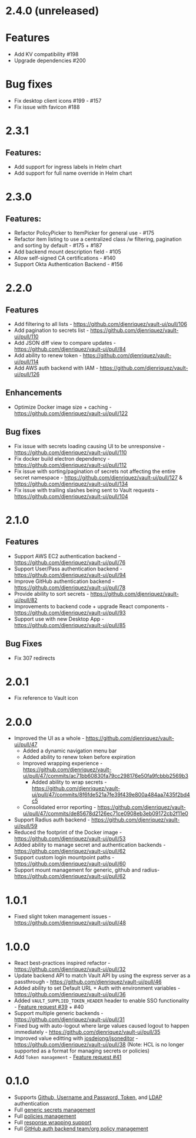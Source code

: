 # 2.4.0 (unreleased)
# Features
- Add KV compatibility #198
- Upgrade dependencies #200

# Bug fixes
- Fix desktop client icons #199 - #157
- Fix issue with favicon #188

# 2.3.1
## Features:
- Add support for ingress labels in Helm chart
- Add support for full name override in Helm chart

# 2.3.0
## Features:
- Refactor PolicyPicker to ItemPicker for general use - #175
- Refactor item listing to use a centralized class /w filtering, pagination and sorting by default - #175 + #187
- Add backend mount description field - #105
- Allow self-signed CA certifications - #140
- Support Okta Authentication Backend - #156

# 2.2.0
## Features
- Add filtering to all lists - https://github.com/djenriquez/vault-ui/pull/106
- Add pagination to secrets list - https://github.com/djenriquez/vault-ui/pull/110
- Add JSON diff view to compare updates - https://github.com/djenriquez/vault-ui/pull/84
- Add ability to renew token - https://github.com/djenriquez/vault-ui/pull/114
- Add AWS auth backend with IAM - https://github.com/djenriquez/vault-ui/pull/126

## Enhancements
- Optimize Docker image size + caching - https://github.com/djenriquez/vault-ui/pull/122

## Bug fixes
- Fix issue with secrets loading causing UI to be unresponsive - https://github.com/djenriquez/vault-ui/pull/110
- Fix docker build electron dependency - https://github.com/djenriquez/vault-ui/pull/112
- Fix issue with sorting/pagination of secrets not affecting the entire secret namespace - https://github.com/djenriquez/vault-ui/pull/127 & https://github.com/djenriquez/vault-ui/pull/134
- Fix issue with trailing slashes being sent to Vault requests - https://github.com/djenriquez/vault-ui/pull/104

# 2.1.0
## Features
- Support AWS EC2 authentication backend - https://github.com/djenriquez/vault-ui/pull/76
- Support User/Pass authentication backend - https://github.com/djenriquez/vault-ui/pull/94
- Improve GitHub authentication backend - https://github.com/djenriquez/vault-ui/pull/78
- Provide ability to sort secrets - https://github.com/djenriquez/vault-ui/pull/82
- Improvements to backend code + upgrade React components - https://github.com/djenriquez/vault-ui/pull/93
- Support use with new Desktop App - https://github.com/djenriquez/vault-ui/pull/85

## Bug Fixes
- Fix 307 redirects

# 2.0.1
- Fix reference to Vault icon

# 2.0.0
- Improved the UI as a whole - https://github.com/djenriquez/vault-ui/pull/47
  - Added a dynamic navigation menu bar
  - Added ability to renew token before expiration
  - Improved wrapping experience - https://github.com/djenriquez/vault-ui/pull/47/commits/ac71bb60830fa79cc298176e50fa9fcbbb2569b3
    - Added ability to wrap secrets - https://github.com/djenriquez/vault-ui/pull/47/commits/8f6fde521a7fe39f439e800a484aa7435f2bd4c5
  - Consolidated error reporting - https://github.com/djenriquez/vault-ui/pull/47/commits/de85678d2126ec71ce0908eb3eb09172cb2f11e0
- Support Radius auth backend - https://github.com/djenriquez/vault-ui/pull/59
- Reduced the footprint of the Docker image - https://github.com/djenriquez/vault-ui/pull/53
- Added ability to manage secret and authentication backends - https://github.com/djenriquez/vault-ui/pull/62
- Support custom login mountpoint paths - https://github.com/djenriquez/vault-ui/pull/60
- Support mount management for generic, github and radius- https://github.com/djenriquez/vault-ui/pull/62

# 1.0.1
- Fixed slight token management issues - https://github.com/djenriquez/vault-ui/pull/48

# 1.0.0
- React best-practices inspired refactor - https://github.com/djenriquez/vault-ui/pull/32
- Update backend API to match Vault API by using the express server as a passthrough - https://github.com/djenriquez/vault-ui/pull/46
- Added ability to set Default URL + Auth with environment variables - https://github.com/djenriquez/vault-ui/pull/36
- Added `VAULT_SUPPLIED_TOKEN_HEADER` header to enable SSO functionality - [Feature request #39](https://github.com/djenriquez/vault-ui/issues/39) + #40
- Support multiple generic backends - https://github.com/djenriquez/vault-ui/pull/31
- Fixed bug with auto-logout where large values caused logout to happen immediately - https://github.com/djenriquez/vault-ui/pull/35
- Improved value editting with [josdejong/jsoneditor](josdejong/jsoneditor) - https://github.com/djenriquez/vault-ui/pull/38 (Note: HCL is no longer supported as a format for managing secrets or policies)
- Add `Token management` - [Feature request #41](https://github.com/djenriquez/vault-ui/issues/41)

# 0.1.0
- Supports [Github, Username and Password, Token](https://github.com/djenriquez/vault-ui/pull/3), and [LDAP](https://github.com/djenriquez/vault-ui/pull/16) authentication
- Full [generic secrets management](https://github.com/djenriquez/vault-ui/pull/2)
- Full [policies management](https://github.com/djenriquez/vault-ui/pull/4)
- Full [response wrapping support](https://github.com/djenriquez/vault-ui/pull/18)
- Full [GitHub auth backend team/org policy management](https://github.com/djenriquez/vault-ui/pull/13)
